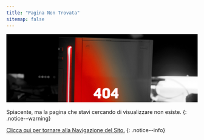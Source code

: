 ```yaml
---
title: "Pagina Non Trovata"
sitemap: false
---
```


![](/images/main-pages/Wii_Red_404.jpg)

Spiacente, ma la pagina che stavi cercando di visualizzare non esiste.
{: .notice--warning}

[Clicca qui per tornare alla Navigazione del Sito.](site-navigation)
{: .notice--info}
